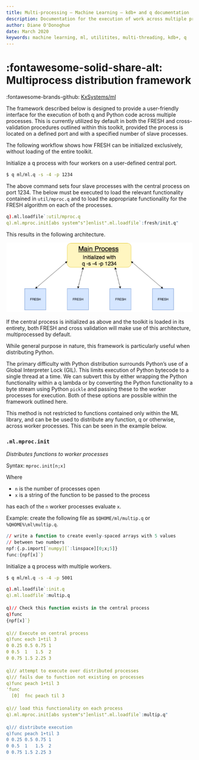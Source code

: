 ```yaml
---
title: Multi-processing – Machine Learning – kdb+ and q documentation
description: Documentation for the execution of work across multiple processes via embedPy or q.
author: Diane O'Donoghue
date: March 2020
keywords: machine learning, ml, utilitites, multi-threading, kdb+, q
---
```

# :fontawesome-solid-share-alt: Multiprocess distribution framework


:fontawesome-brands-github:
[KxSystems/ml](https://github.com/kxsystems/ml/)


The framework described below is designed to provide a user-friendly interface for the execution of both q and Python code across multiple processes. This is currently utilized by default in both the FRESH and cross-validation procedures outlined within this toolkit, provided the process is located on a defined port and with a specified number of slave processes.

The following workflow shows how FRESH can be initialized exclusively, without loading of the entire toolkit.

Initialize a q process with four workers on a user-defined central port.

``` bash
$ q ml/ml.q -s -4 -p 1234
```

The above command sets four slave processes with the central process on port 1234. The below must be executed to load the relevant functionality contained in `util/mproc.q` and to load the appropriate functionality for the FRESH algorithm on each of the processes.

```q
q).ml.loadfile`:util/mproc.q
q).ml.mproc.init[abs system"s"]enlist".ml.loadfile`:fresh/init.q"
```

This results in the following architecture.

![Figure 1](../img/multiprocess.png)

If the central process is initialized as above and the toolkit is loaded in its entirety, both FRESH and cross validation will make use of this architecture, multiprocessed by default.

While general purpose in nature, this framework is particularly useful when distributing Python.

The primary difficulty with Python distribution surrounds Python’s use of a Global Interpreter Lock (GIL). This limits execution of Python bytecode to a single thread at a time. We can subvert this by either wrapping the Python functionality within a q lambda or by converting the Python functionality to a byte stream using Python `pickle` and passing these to the worker processes for execution. Both of these options are possible within the framework outlined here.

This method is not restricted to functions contained only within the ML library, and can be be used to distribute any function, q or otherwise, across worker processes. This can be seen in the example below.


### `.ml.mproc.init`

_Distributes functions to worker processes_

Syntax: `mproc.init[n;x]`

Where 

- `n` is the number of processes open
- `x` is a string of the function to be passed to the process

has each of the `n` worker processes evaluate `x`.

Example: create the following file as `$QHOME/ml/multip.q` or `%QHOME%\ml\multip.q`.

```q 
// write a function to create evenly-spaced arrays with 5 values
// between two numbers 
npf:{.p.import[`numpy][`:linspace][0;x;5]}
func:{npf[x]`}
```

Initialize a q process with multiple workers.

```bash
$ q ml/ml.q -s -4 -p 5001
```
```q
q).ml.loadfile`:init.q
q).ml.loadfile`:multip.q

q)// Check this function exists in the central process
q)func
{npf[x]`}

q)// Execute on central process
q)func each 1+til 3
0 0.25 0.5 0.75 1
0 0.5  1   1.5  2
0 0.75 1.5 2.25 3

q)// attempt to execute over distributed processes 
q)// fails due to function not existing on processes
q)func peach 1+til 3
'func
  [0]  fnc peach til 3

q)// load this functionality on each process
q).ml.mproc.init[abs system"s"]enlist".ml.loadfile`:multip.q"

q)// distribute execution
q)func peach 1+til 3
0 0.25 0.5 0.75 1
0 0.5  1   1.5  2
0 0.75 1.5 2.25 3
```
